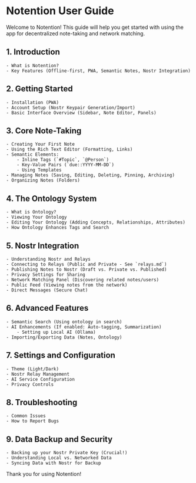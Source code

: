 # Notention User Guide

Welcome to Notention! This guide will help you get started with using the app for decentralized note-taking and network matching.

## 1. Introduction

    - What is Notention?
    - Key Features (Offline-first, PWA, Semantic Notes, Nostr Integration)

## 2. Getting Started

    - Installation (PWA)
    - Account Setup (Nostr Keypair Generation/Import)
    - Basic Interface Overview (Sidebar, Note Editor, Panels)

## 3. Core Note-Taking

    - Creating Your First Note
    - Using the Rich Text Editor (Formatting, Links)
    - Semantic Elements:
        - Inline Tags (`#Topic`, `@Person`)
        - Key-Value Pairs (`due::YYYY-MM-DD`)
        - Using Templates
    - Managing Notes (Saving, Editing, Deleting, Pinning, Archiving)
    - Organizing Notes (Folders)

## 4. The Ontology System

    - What is Ontology?
    - Viewing Your Ontology
    - Editing Your Ontology (Adding Concepts, Relationships, Attributes)
    - How Ontology Enhances Tags and Search

## 5. Nostr Integration

    - Understanding Nostr and Relays
    - Connecting to Relays (Public and Private - See `relays.md`)
    - Publishing Notes to Nostr (Draft vs. Private vs. Published)
    - Privacy Settings for Sharing
    - Network Matching Panel (Discovering related notes/users)
    - Public Feed (Viewing notes from the network)
    - Direct Messages (Secure Chat)

## 6. Advanced Features

    - Semantic Search (Using ontology in search)
    - AI Enhancements (If enabled: Auto-tagging, Summarization)
        - Setting up Local AI (Ollama)
    - Importing/Exporting Data (Notes, Ontology)

## 7. Settings and Configuration

    - Theme (Light/Dark)
    - Nostr Relay Management
    - AI Service Configuration
    - Privacy Controls

## 8. Troubleshooting

    - Common Issues
    - How to Report Bugs

## 9. Data Backup and Security

    - Backing up your Nostr Private Key (Crucial!)
    - Understanding Local vs. Networked Data
    - Syncing Data with Nostr for Backup

Thank you for using Notention!
